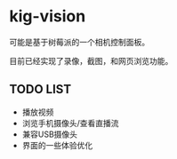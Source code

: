# kig-vision

可能是基于树莓派的一个相机控制面板。

目前已经实现了录像，截图，和网页浏览功能。

## TODO LIST

* 播放视频
* 浏览手机摄像头/查看直播流
* 兼容USB摄像头
* 界面的一些体验优化
